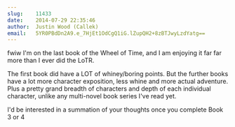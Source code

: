 ```yaml
---
slug:    11433
date:    2014-07-29 22:35:46
author:  Justin Wood (Callek)
email:   5YR0PBdDn2A9.e_7HjEt1OdCgQ1iG.lZupQH2+8zBTJwyLzdYatg==
---
```


fwiw I'm on the last book of the Wheel of Time, and I am enjoying it
far far more than I ever did the LoTR.

The first book did have a LOT of whiney/boring points. But the further
books have a lot more character exposition, less whine and more actual
adventure. Plus a pretty grand breadth of characters and depth of each
individual character, unlike any multi-novel book series I've read
yet.

I'd be interested in a summation of your thoughts once you complete
Book 3 or 4
